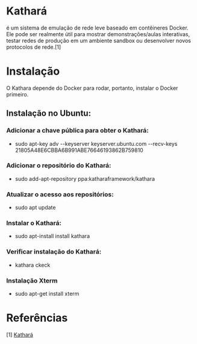 # Kathará
é um sistema de emulação de rede leve baseado em contêineres Docker. Ele pode ser realmente útil para mostrar demonstrações/aulas interativas, testar redes de produção em um ambiente sandbox ou desenvolver novos protocolos de rede.[1] 

# Instalação
O Kathara depende do Docker para rodar, portanto, instalar o Docker primeiro.

## Instalação no Ubuntu:
### Adicionar a chave pública para obter o Kathará: 
- sudo apt-key adv --keyserver keyserver.ubuntu.com --recv-keys 21805A48E6CBBA6B991ABE76646193862B759810
### Adicionar o repositório do Kathará:
- sudo add-apt-repository ppa:katharaframework/kathara
### Atualizar o acesso aos repositórios:
- sudo apt update
### Instalar o Kathará:
- sudo apt-install install kathara
### Verificar instalação do Kathará:
- kathara ckeck 
### Instalação Xterm
- sudo apt-get install xterm
# Referências
[1] [Kathará](https://github.com/KatharaFramework/Kathara)
